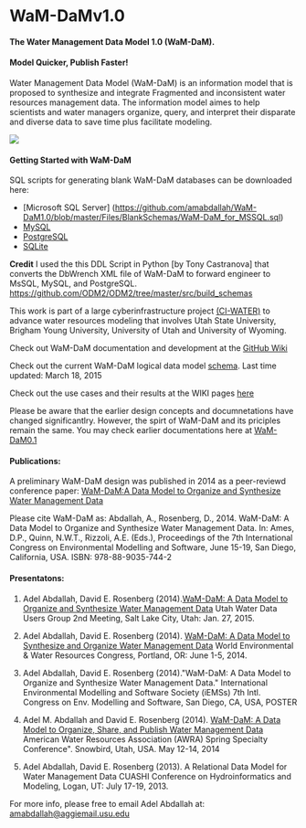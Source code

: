WaM-DaMv1.0
===========

#### The Water Management Data Model 1.0 (WaM-DaM). 

#### Model Quicker, Publish Faster! 

Water Management Data Model (WaM-DaM) is an information model that is proposed to synthesize and integrate Fragmented and inconsistent water resources management data. The information model aimes to help scientists and water managers organize, query, and interpret their disparate and diverse data to save time plus facilitate modeling.


![](https://github.com/amabdallah/WaM-DaM1.0/blob/master/Files/WIKI/WaM-DaM.jpg)




#### Getting Started with WaM-DaM
SQL scripts for generating blank WaM-DaM databases can be downloaded here:
* [Microsoft SQL Server] (https://github.com/amabdallah/WaM-DaM1.0/blob/master/Files/BlankSchemas/WaM-DaM_for_MSSQL.sql)
* [MySQL](https://github.com/amabdallah/WaM-DaM1.0/blob/master/Files/BlankSchemas/WaM-DaM_for_MySQL.sql)
* [PostgreSQL](https://github.com/amabdallah/WaM-DaM1.0/blob/master/Files/BlankSchemas/WaM-DaM_for_PostgreSQL.sql)
* [SQLite](https://github.com/amabdallah/WaM-DaM1.0/blob/master/Files/BlankSchemas/WaM-DaM_for_SQLite.sql)

**Credit** I used the this DDL Script in Python [by Tony Castranova] that converts the DbWrench XML file of WaM-DaM to forward engineer to MsSQL, MySQL, and PostgreSQL.
https://github.com/ODM2/ODM2/tree/master/src/build_schemas






This work is part of a large cyberinfrastructure project [(CI-WATER)](http://ci-water.org/) to advance water resources modeling that involves Utah State University, Brigham Young University, University of Utah and University of Wyoming. 

Check out WaM-DaM documentation and development at the [GitHub Wiki](https://github.com/amabdallah/WaM-DaM1.0/wiki)

Check out the current WaM-DaM logical data model [schema](http://amabdallah.github.io/WaM-DaM1.0/
). Last time updated: March 18, 2015 

Check out the use cases and their results at the WIKI pages [here](https://github.com/amabdallah/WaM-DaM1.0/wiki/Use-Cases)


Please be aware that the earlier design concepts and documnetations have changed significantlry. However, the spirt of WaM-DaM and its priciples remain the same. You may check earlier documentations here at [WaM-DaM0.1](https://github.com/amabdallah/WaMDaM
)

#### Publications:
A preliminary WaM-DaM design was published in 2014 as a peer-reviewd conference paper:
[WaM-DaM:A Data Model to Organize and Synthesize Water Management Data](http://www.iemss.org/sites/iemss2014/papers/iemss2014_submission_406.pdf)

Please cite WaM-DaM as:
Abdallah, A., Rosenberg, D., 2014. WaM-DaM: A Data Model to Organize and Synthesize Water Management Data. In: Ames, D.P., Quinn, N.W.T., Rizzoli, A.E. (Eds.), Proceedings of the 7th International Congress on Environmental Modelling and Software, June 15-19, San Diego, California, USA. ISBN: 978-88-9035-744-2

#### Presentatons:
1. Adel Abdallah, David E. Rosenberg (2014).[WaM-DaM: A Data Model to Organize and Synthesize Water Management Data](http://www.engr.usu.edu/cee/faculty/derosenberg/documents/WaM-DaM_UWUG.pptx)  Utah Water Data Users Group 2nd Meeting, Salt Lake City, Utah: Jan. 27, 2015.

2. Adel Abdallah, David E. Rosenberg (2014). [WaM-DaM: A Data Model to Synthesize and Organize Water Management Data](http://www.engr.usu.edu/cee/faculty/derosenberg/documents/AbdallahRosenberg-WaMDaM-EWRI-June2014.pptx) World Environmental & Water Resources Congress, Portland, OR: June 1-5, 2014.

3. Adel Abdallah, David E. Rosenberg (2014)."WaM-DaM: A Data Model to Organize and Synthesize Water Management Data."  International Environmental Modelling and Software Society (iEMSs) 7th Intl. Congress on Env. Modelling and Software, San Diego, CA, USA, POSTER

4. Adel M. Abdallah and David E. Rosenberg (2014). [WaM-DaM: A Data Model to Organize, Share, and Publish Water Management Data](http://www.awra.org/meetings/SnowBird2014/doc/powerpoint/SPR_S8A_Abdallah_Adel.pdf) American Water Resources Association (AWRA) Spring Specialty Conference". Snowbird, Utah, USA.   May 12-14, 2014

5. Adel Abdallah, David E. Rosenberg (2013). A Relational Data Model for Water Management Data CUASHI Conference on Hydroinformatics and Modeling, Logan, UT: July 17-19, 2013.

For more info, please free to email Adel Abdallah at:
amabdallah@aggiemail.usu.edu

